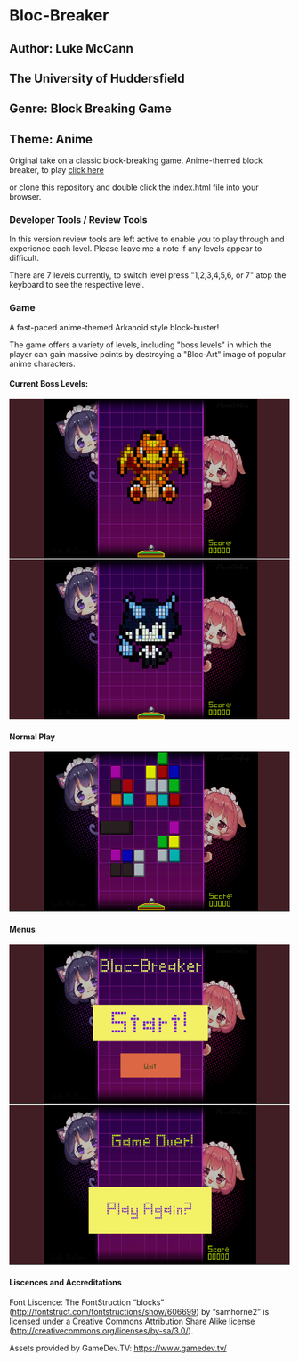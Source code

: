 # Bloc-Breaker 

## Author: Luke McCann

## The University of Huddersfield

## Genre: Block Breaking Game

## Theme: Anime


Original take on a classic block-breaking game. Anime-themed block breaker, to play 
[click here](https://404NotFound)

or clone this repository and double click the index.html file into your browser. 


### Developer Tools / Review Tools

In this version review tools are left active to enable you to play through and experience each level. Please leave me a note if any levels appear to difficult.

There are 7 levels currently, to switch level press "1,2,3,4,5,6, or 7" atop the keyboard to see the respective level. 

### Game

A fast-paced anime-themed Arkanoid style block-buster!

The game offers a variety of levels, including "boss levels" in which the player can gain massive points by destroying a "Bloc-Art" image of popular anime characters.

#### Current Boss Levels:
![ScreenShot](images/charizard.PNG)
![ScreenShot](images/rin.PNG)

#### Normal Play
![ScreenShot](images/levels.PNG)

#### Menus
![ScreenShot](images/start.PNG)
![ScreenShot](images/gameOver.PNG)


#### Liscences and Accreditations

Font Liscence: 
The FontStruction “blocks”
(http://fontstruct.com/fontstructions/show/606699) by “samhorne2” is
licensed under a Creative Commons Attribution Share Alike license
(http://creativecommons.org/licenses/by-sa/3.0/).

Assets provided by GameDev.TV:
https://www.gamedev.tv/